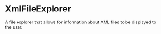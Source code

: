 XmlFileExplorer
===============

A file explorer that allows for information about XML files to be displayed to the user.
